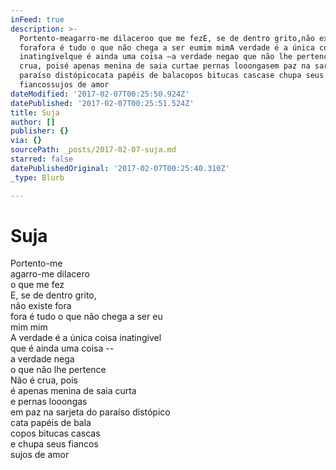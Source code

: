 ```yaml
---
inFeed: true
description: >-
  Portento-meagarro-me dilaceroo que me fezE, se de dentro grito,não existe
  forafora é tudo o que não chega a ser eumim mimA verdade é a única coisa
  inatingívelque é ainda uma coisa –a verdade negao que não lhe pertenceNão é
  crua, poisé apenas menina de saia curtae pernas looongasem paz na sarjeta do
  paraíso distópicocata papéis de balacopos bitucas cascase chupa seus
  fiancossujos de amor
dateModified: '2017-02-07T00:25:50.924Z'
datePublished: '2017-02-07T00:25:51.524Z'
title: Suja
author: []
publisher: {}
via: {}
sourcePath: _posts/2017-02-07-suja.md
starred: false
datePublishedOriginal: '2017-02-07T00:25:40.310Z'
_type: Blurb

---
```

# Suja

Portento-me  
agarro-me dilacero  
o que me fez  
E, se de dentro grito,  
não existe fora  
fora é tudo o que não chega a ser eu  
mim mim  
A verdade é a única coisa inatingível  
que é ainda uma coisa --  
a verdade nega  
o que não lhe pertence  
Não é crua, pois  
é apenas menina de saia curta  
e pernas looongas  
em paz na sarjeta do paraíso distópico  
cata papéis de bala  
copos bitucas cascas  
e chupa seus fiancos  
sujos de amor